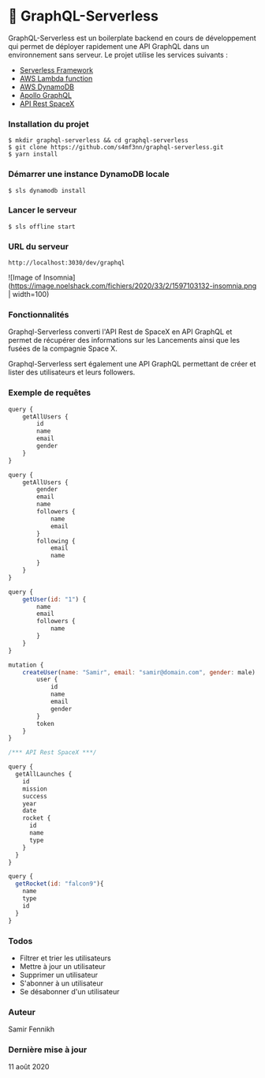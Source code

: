 # 🚀 GraphQL-Serverless

GraphQL-Serverless est un boilerplate backend en cours de développement qui permet de déployer rapidement une API GraphQL dans un environnement sans serveur. Le projet utilise les services suivants :

  - [Serverless Framework](https://www.serverless.com/)
  - [AWS Lambda function](https://aws.amazon.com/fr/lambda/)
  - [AWS DynamoDB](https://aws.amazon.com/fr/dynamodb/)
  - [Apollo GraphQL](https://www.apollographql.com/)
  - [API Rest SpaceX](https://docs.spacexdata.com/?version=latest)

### Installation du projet
```
$ mkdir graphql-serverless && cd graphql-serverless
$ git clone https://github.com/s4mf3nn/graphql-serverless.git
$ yarn install
```

### Démarrer une instance DynamoDB locale
```
$ sls dynamodb install
```

### Lancer le serveur
```
$ sls offline start
```

### URL du serveur
```http://localhost:3030/dev/graphql```

![Image of Insomnia](https://image.noelshack.com/fichiers/2020/33/2/1597103132-insomnia.png | width=100)

### Fonctionnalités

Graphql-Serverless converti l'API Rest de SpaceX en API GraphQL et permet de récupérer des informations sur les Lancements ainsi que les fusées de la compagnie Space X.

Graphql-Serverless sert également une API GraphQL permettant de créer et lister des utilisateurs et leurs followers.

### Exemple de requêtes

```javascript
query {
    getAllUsers {
        id
        name
        email
        gender
    }
}

query {
    getAllUsers {
        gender
        email
        name
        followers {
            name
            email
        }
        following {
            email
            name
        }
    }
}

query {
    getUser(id: "1") {
        name
        email
        followers {
            name
        }
    }
}

mutation {
    createUser(name: "Samir", email: "samir@domain.com", gender: male) { 
        user {
            id
            name
            email
            gender
        }
        token
    }
}

/*** API Rest SpaceX ***/

query {
  getAllLaunches {
    id
    mission
    success
    year
    date
    rocket {
      id
      name
      type
    }
  }
}

query {
  getRocket(id: "falcon9"){
    name
    type
    id
  }
}
```

### Todos
* Filtrer et trier les utilisateurs
* Mettre à jour un utilisateur
* Supprimer un utilisateur
* S'abonner à un utilisateur
* Se désabonner d'un utilisateur

### Auteur
Samir Fennikh

### Dernière mise à jour
11 août 2020
